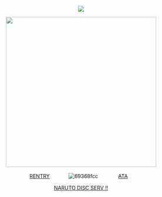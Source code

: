 <div align="center">


![](https://komarev.com/ghpvc/?username=OBITO-UCHlHA&color=745075&label=🍥&style=plastic)


<p align="center"> <img width="410" src="https://github.com/user-attachments/assets/a50f4da0-c364-49d3-a9b0-13225301abbb"/>



[RENTRY](https://rentry.co/obitouchiha)⠀⠀⠀⠀⠀![69368fcc](https://github.com/user-attachments/assets/1f9cb380-1666-400c-bbdd-5a693d7a43a0)
⠀⠀⠀⠀⠀[ATA](https://obito.atabook.org/)ㅤ



[NARUTO DISC SERV !!](https://discord.gg/Py4p4RvDqH) 


